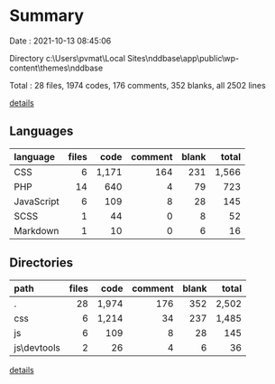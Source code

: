 # Summary

Date : 2021-10-13 08:45:06

Directory c:\Users\pvmat\Local Sites\nddbase\app\public\wp-content\themes\nddbase

Total : 28 files,  1974 codes, 176 comments, 352 blanks, all 2502 lines

[details](details.md)

## Languages
| language | files | code | comment | blank | total |
| :--- | ---: | ---: | ---: | ---: | ---: |
| CSS | 6 | 1,171 | 164 | 231 | 1,566 |
| PHP | 14 | 640 | 4 | 79 | 723 |
| JavaScript | 6 | 109 | 8 | 28 | 145 |
| SCSS | 1 | 44 | 0 | 8 | 52 |
| Markdown | 1 | 10 | 0 | 6 | 16 |

## Directories
| path | files | code | comment | blank | total |
| :--- | ---: | ---: | ---: | ---: | ---: |
| . | 28 | 1,974 | 176 | 352 | 2,502 |
| css | 6 | 1,214 | 34 | 237 | 1,485 |
| js | 6 | 109 | 8 | 28 | 145 |
| js\devtools | 2 | 26 | 4 | 6 | 36 |

[details](details.md)